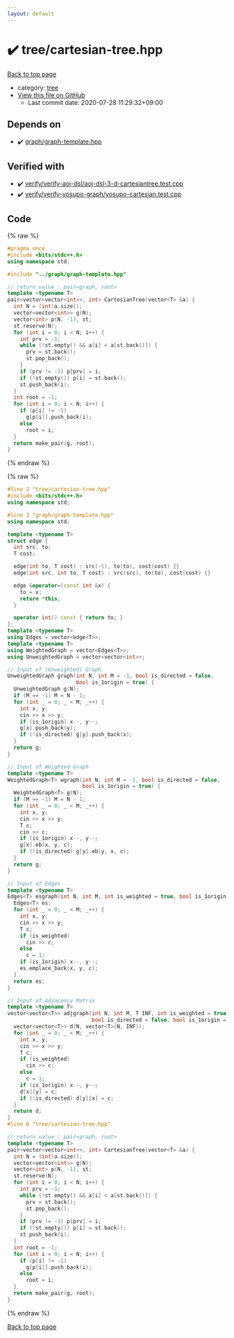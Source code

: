 ```yaml
---
layout: default
---
```


<!-- mathjax config similar to math.stackexchange -->
<script type="text/javascript" async
  src="https://cdnjs.cloudflare.com/ajax/libs/mathjax/2.7.5/MathJax.js?config=TeX-MML-AM_CHTML">
</script>
<script type="text/x-mathjax-config">
  MathJax.Hub.Config({
    TeX: { equationNumbers: { autoNumber: "AMS" }},
    tex2jax: {
      inlineMath: [ ['$','$'] ],
      processEscapes: true
    },
    "HTML-CSS": { matchFontHeight: false },
    displayAlign: "left",
    displayIndent: "2em"
  });
</script>

<script type="text/javascript" src="https://cdnjs.cloudflare.com/ajax/libs/jquery/3.4.1/jquery.min.js"></script>
<script src="https://cdn.jsdelivr.net/npm/jquery-balloon-js@1.1.2/jquery.balloon.min.js" integrity="sha256-ZEYs9VrgAeNuPvs15E39OsyOJaIkXEEt10fzxJ20+2I=" crossorigin="anonymous"></script>
<script type="text/javascript" src="../../assets/js/copy-button.js"></script>
<link rel="stylesheet" href="../../assets/css/copy-button.css" />


# :heavy_check_mark: tree/cartesian-tree.hpp

<a href="../../index.html">Back to top page</a>

* category: <a href="../../index.html#c0af77cf8294ff93a5cdb2963ca9f038">tree</a>
* <a href="{{ site.github.repository_url }}/blob/master/tree/cartesian-tree.hpp">View this file on GitHub</a>
    - Last commit date: 2020-07-28 11:29:32+09:00




## Depends on

* :heavy_check_mark: <a href="../graph/graph-template.hpp.html">graph/graph-template.hpp</a>


## Verified with

* :heavy_check_mark: <a href="../../verify/verify/verify-aoj-dsl/aoj-dsl-3-d-cartesiantree.test.cpp.html">verify/verify-aoj-dsl/aoj-dsl-3-d-cartesiantree.test.cpp</a>
* :heavy_check_mark: <a href="../../verify/verify/verify-yosupo-graph/yosupo-cartesian.test.cpp.html">verify/verify-yosupo-graph/yosupo-cartesian.test.cpp</a>


## Code

<a id="unbundled"></a>
{% raw %}
```cpp
#pragma once
#include <bits/stdc++.h>
using namespace std;

#include "../graph/graph-template.hpp"

// return value : pair<graph, root>
template <typename T>
pair<vector<vector<int>>, int> CartesianTree(vector<T> &a) {
  int N = (int)a.size();
  vector<vector<int>> g(N);
  vector<int> p(N, -1), st;
  st.reserve(N);
  for (int i = 0; i < N; i++) {
    int prv = -1;
    while (!st.empty() && a[i] < a[st.back()]) {
      prv = st.back();
      st.pop_back();
    }
    if (prv != -1) p[prv] = i;
    if (!st.empty()) p[i] = st.back();
    st.push_back(i);
  }
  int root = -1;
  for (int i = 0; i < N; i++) {
    if (p[i] != -1)
      g[p[i]].push_back(i);
    else
      root = i;
  }
  return make_pair(g, root);
}
```
{% endraw %}

<a id="bundled"></a>
{% raw %}
```cpp
#line 2 "tree/cartesian-tree.hpp"
#include <bits/stdc++.h>
using namespace std;

#line 3 "graph/graph-template.hpp"
using namespace std;

template <typename T>
struct edge {
  int src, to;
  T cost;

  edge(int to, T cost) : src(-1), to(to), cost(cost) {}
  edge(int src, int to, T cost) : src(src), to(to), cost(cost) {}

  edge &operator=(const int &x) {
    to = x;
    return *this;
  }

  operator int() const { return to; }
};
template <typename T>
using Edges = vector<edge<T>>;
template <typename T>
using WeightedGraph = vector<Edges<T>>;
using UnweightedGraph = vector<vector<int>>;

// Input of (Unweighted) Graph
UnweightedGraph graph(int N, int M = -1, bool is_directed = false,
                      bool is_1origin = true) {
  UnweightedGraph g(N);
  if (M == -1) M = N - 1;
  for (int _ = 0; _ < M; _++) {
    int x, y;
    cin >> x >> y;
    if (is_1origin) x--, y--;
    g[x].push_back(y);
    if (!is_directed) g[y].push_back(x);
  }
  return g;
}

// Input of Weighted Graph
template <typename T>
WeightedGraph<T> wgraph(int N, int M = -1, bool is_directed = false,
                        bool is_1origin = true) {
  WeightedGraph<T> g(N);
  if (M == -1) M = N - 1;
  for (int _ = 0; _ < M; _++) {
    int x, y;
    cin >> x >> y;
    T c;
    cin >> c;
    if (is_1origin) x--, y--;
    g[x].eb(x, y, c);
    if (!is_directed) g[y].eb(y, x, c);
  }
  return g;
}

// Input of Edges
template <typename T>
Edges<T> esgraph(int N, int M, int is_weighted = true, bool is_1origin = true) {
  Edges<T> es;
  for (int _ = 0; _ < M; _++) {
    int x, y;
    cin >> x >> y;
    T c;
    if (is_weighted)
      cin >> c;
    else
      c = 1;
    if (is_1origin) x--, y--;
    es.emplace_back(x, y, c);
  }
  return es;
}

// Input of Adjacency Matrix
template <typename T>
vector<vector<T>> adjgraph(int N, int M, T INF, int is_weighted = true,
                           bool is_directed = false, bool is_1origin = true) {
  vector<vector<T>> d(N, vector<T>(N, INF));
  for (int _ = 0; _ < M; _++) {
    int x, y;
    cin >> x >> y;
    T c;
    if (is_weighted)
      cin >> c;
    else
      c = 1;
    if (is_1origin) x--, y--;
    d[x][y] = c;
    if (!is_directed) d[y][x] = c;
  }
  return d;
}
#line 6 "tree/cartesian-tree.hpp"

// return value : pair<graph, root>
template <typename T>
pair<vector<vector<int>>, int> CartesianTree(vector<T> &a) {
  int N = (int)a.size();
  vector<vector<int>> g(N);
  vector<int> p(N, -1), st;
  st.reserve(N);
  for (int i = 0; i < N; i++) {
    int prv = -1;
    while (!st.empty() && a[i] < a[st.back()]) {
      prv = st.back();
      st.pop_back();
    }
    if (prv != -1) p[prv] = i;
    if (!st.empty()) p[i] = st.back();
    st.push_back(i);
  }
  int root = -1;
  for (int i = 0; i < N; i++) {
    if (p[i] != -1)
      g[p[i]].push_back(i);
    else
      root = i;
  }
  return make_pair(g, root);
}

```
{% endraw %}

<a href="../../index.html">Back to top page</a>

